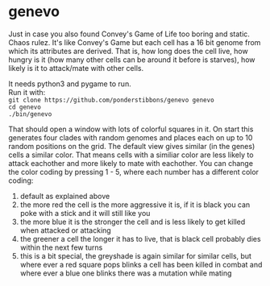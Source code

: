 genevo
======
Just in case you also found Convey's Game of Life too boring and static. Chaos rulez.
It's like Convey's Game but each cell has a 16 bit genome from which its attributes are derived.
That is, how long does the cell live, how hungry is it (how many other cells can be around it before is starves),
how likely is it to attack/mate with other cells.

It needs python3 and pygame to run.  
Run it with:  
  `git clone https://github.com/ponderstibbons/genevo genevo`  
  `cd genevo`  
  `./bin/genevo`  
  
That should open a window with lots of colorful squares in it.
On start this generates four clades with random genomes and places each on up to 10 random positions on the grid.
The default view gives similar (in the genes) cells a similar color. That means cells with a similiar color are 
less likely to attack eachother and more likely to mate with eachother.
You can change the color coding by pressing 1 - 5, where each number has a different color coding:
  1. default as explained above
  2. the more red the cell is the more aggressive it is, if it is black you can poke with a stick and 
it will still like you
  3. the more blue it is the stronger the cell and is less likely to get killed when attacked or attacking
  4. the greener a cell the longer it has to live, that is black cell probably dies within the next few turns
  5. this is a bit special, the greyshade is again similar for similar cells, 
but where ever a red square pops blinks a cell has been killed in combat and 
where ever a blue one blinks there was a mutation while mating
  
